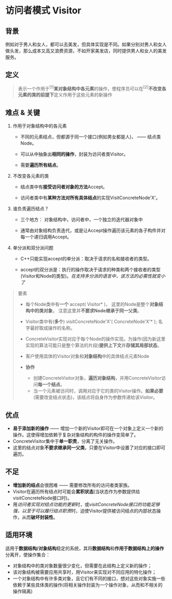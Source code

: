 # 访问者模式 Visitor
## 背景
例如对于男人和女人，都可以去美发，但具体实现是不同。如果分别对男人和女人做头发，那么成本又高又浪费资源，不如开家美发店，同时提供男人和女人的美发服务。

## 定义
> 表示一个作用于<sup>[1]</sup>**某对象结构中各元素**的操作，使程序员可以在<sup>[2]</sup>**不改变各元素的类的前提下**定义作用于这些元素的新操作

## 难点 & 关键
1. 作用于对象结构中的各元素

      + 不同的元素结点，但都源于同一个接口(例如男女都是人)， —— 结点类Node。
  
      + 可以从中抽象出**相同的操作**，封装为访问者类Visitor。

      + 需要**遍历所有结点**。
  
2. 不改变各元素的类
      + 结点类中有**接受访问者对象的方法**Accept。
  
      + 访问者类中有**某种方法对所有具体结点**的实现VisitConcreteNode'X'。

3. 谁负责遍历结点？
      + 三个地方： 对象结构中，访问者中，一个独立的迭代器对象中

      + 通常由对象结构负责迭代，或是让Accept操作遍历该元素的各子构件并对每一个递归调用Accept。

4. 单分派和双分派问题
      + C++只能实现accept的单分派：取决于请求的名和接收者的类型。

      + accept的双分派是：执行的操作取决于请求的种类和两个接收者的类型(Visitor和Node的类型)。*在支持多分派的语言中，该方法的必需性就变小了*

> 要素
> + 每个Node类中有**一个** accept( Visitor\* )， 这里的Node是整个**对象结构中的类对象**， 注意这里并**不要求Node继承于同一父类**。
> 
> + Visitor类中有(**多个**) visitConcreteNode'X'( ConcreteNode'X'\* ); 名字最好取成操作的名称。
> + ConcreteVisitor实现对应于每个Node的操作实现。为操作(因为新这里实现的算法可能只是整个算法的片段)**提供上下文**并**存储其局部状态**。
> 
> + 客户使用具体的Visitor对象和**对象结构**中的具体结点元素Node
>
> + **协作**
>   + 创建ConcreteVisitor对象，**遍历对象结构**，并用ConcreteVisitor访问**每一个结点**。
>   + 当一个元素被访问时，调用对应于它的类的Visitor操作。**如果必要**(需要改变结点状态)，该结点将自身作为参数传递给该Visitor。

## 优点
+ **易于添加新的操作** —— 增加一个新的Visitor即可在一个对象上定义一个新的操作。这使得增加依赖于复杂对象结构的构件的操作变简单了。
+ ConcreteVisitor集中于**单一职责**，分离了无关操作。
+ 这里的结点对象**不要求继承同一父类**，只要在Visitor中设置了对应的接口即可遍历。

## 不足
+ **增加新的结点**会很困难 —— 需要修改所有的访问者类家族。
+ Visitor在遍历所有结点时可能会**累积状态**(当状态作为参数提供给visitConcreteNode接口时)。
+ 用*访问者实现对结点功能的更新*时，或*visitConcreteNode接口的功能足够强，以至于可以履行结点职责*时，迫使Visitor提供被访问结点的内部状态操作，从而**破坏封装性**。

## 适用环境
适用于**数据结构/对象结构**稳定的系统，其将**数据结构**和**作用于数据结构上的操作**分离开，使操作集合：
+ 对象结构中的类对象数量很少变化，但需要在此结构上定义新的操作；
+ 该对象结构被需要应用共享时，用Visitor来实现对不同应用的特化操作；
+ 一个对象结构中有许多类对象，且它们有不同的接口，想对这些对象实施一些依赖于某些具体类的操作(将相关操作封装为一个操作对象，从而和不相关的操作隔离)





